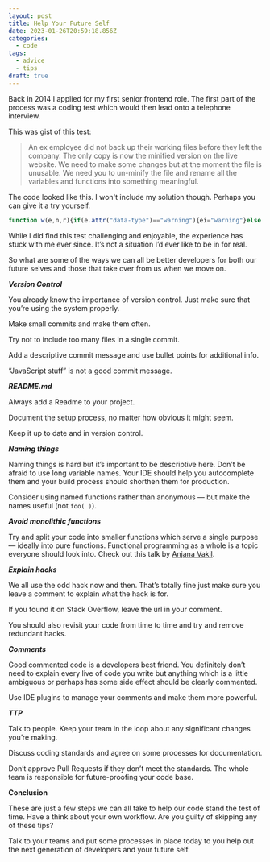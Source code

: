 ```yaml
---
layout: post
title: Help Your Future Self
date: 2023-01-26T20:59:18.856Z
categories:
  - code
tags:
  - advice
  - tips
draft: true
---
```

Back in 2014 I applied for my first senior frontend role. The first part of the process was a coding test which would then lead onto a telephone interview.

This was gist of this test:

> An ex employee did not back up their working files before they left the company. The only copy is now the minified version on the live website. We need to make some changes but at the moment the file is unusable. We need you to un-minify the file and rename all the variables and functions into something meaningful.

The code looked like this. I won't include my solution though. Perhaps you can give it a try yourself.

```javascript
function w(e,n,r){if(e.attr("data-type")=="warning"){ei="warning"}else if(e.attr("data-type")=="error"){ei="error"}else{ei="info"}id="tt"+Math.floor(Math.random()*1e4);$u=e.attr("data-u").split("<br/>");var i={id:id,type:ei,u:$u};var s=y.render(t,i);$("body").append(s);$("#"+id).css({top:n,left:r}).hide().stop(true,false).fadeIn(200)}function q(){$("#"+id).stop(true,false).fadeOut(200,function(){$(this).remove()})}y=Mustache;var r={};var t='<div class="nvTt" id="{{id}}"><span class="nvTt--corner nvTt--{{type}}"></span><p class="nvTt--u">{{#u}}{{.}}<br/>{{/u}}</p></div>';var ei="",$u="",id="";$(document).on("mouseover mouseout mousedown",".e",function(e){var t=$(this);if(e.type=="mouseover"){var n=e.pageY+10,r=e.pageX+10;w(t,n,r)}else{q()}t.on("remove",function(e){q()})});r.add=function(e,t,n){e.addClass("e").attr({"data-u":t,"data-type":n||""})};r.destroy=function(e){e.removeClass("e")}
```

While I did find this test challenging and enjoyable, the experience has stuck with me ever since. It’s not a situation I’d ever like to be in for real.

So what are some of the ways we can all be better developers for both our future selves and those that take over from us when we move on.

***Version Control***

You already know the importance of version control. Just make sure that you’re using the system properly.

Make small commits and make them often.

Try not to include too many files in a single commit.

Add a descriptive commit message and use bullet points for additional info.

“JavaScript stuff” is not a good commit message.

***README.md***

Always add a Readme to your project.

Document the setup process, no matter how obvious it might seem.

Keep it up to date and in version control.

***Naming things***

Naming things is hard but it’s important to be descriptive here. Don’t be afraid to use long variable names. Your IDE should help you autocomplete them and your build process should shorthen them for production.

Consider using named functions rather than anonymous — but make the names useful (not `foo( )`).

***Avoid monolithic functions***

Try and split your code into smaller functions which serve a single purpose — ideally into pure functions. Functional programming as a whole is a topic everyone should look into. Check out this talk by [Anjana Vakil](https://www.youtube.com/watch?v=e-5obm1G_FY).

***Explain hacks***

We all use the odd hack now and then. That’s totally fine just make sure you leave a comment to explain what the hack is for.

If you found it on Stack Overflow, leave the url in your comment.

You should also revisit your code from time to time and try and remove redundant hacks.

***Comments***

Good commented code is a developers best friend. You definitely don’t need to explain every live of code you write but anything which is a little ambiguous or perhaps has some side effect should be clearly commented.

Use IDE plugins to manage your comments and make them more powerful.

***TTP***

Talk to people. Keep your team in the loop about any significant changes you’re making.

Discuss coding standards and agree on some processes for documentation.

Don’t approve Pull Requests if they don’t meet the standards. The whole team is responsible for future-proofing your code base.

**Conclusion**

These are just a few steps we can all take to help our code stand the test of time. Have a think about your own workflow. Are you guilty of skipping any of these tips?

Talk to your teams and put some processes in place today to you help out the next generation of developers and your future self.
